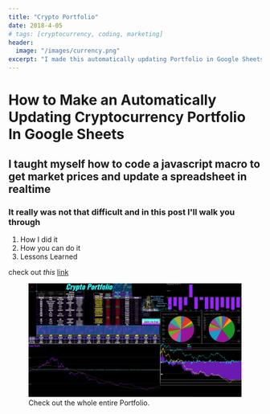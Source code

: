 ```yaml
---
title: "Crypto Portfolio"
date: 2018-4-05
# tags: [cryptocurrency, coding, marketing]
header:
  image: "/images/currency.png"
excerpt: "I made this automatically updating Portfolio in Google Sheets"
---
```


# How to Make an Automatically Updating Cryptocurrency Portfolio In Google Sheets
## I taught myself how to code a javascript macro to get market prices and update a spreadsheet in realtime

### It really was not that difficult and in this post I'll walk you through
1. How I did it
2. How you can do it
3. Lessons Learned 

check out *this* [link](https://www.google.com)


<figure class="align-center">
  <img src="/images/portfolio.png" alt="">
  <figcaption>Check out the whole entire Portfolio.</figcaption>
</figure>
